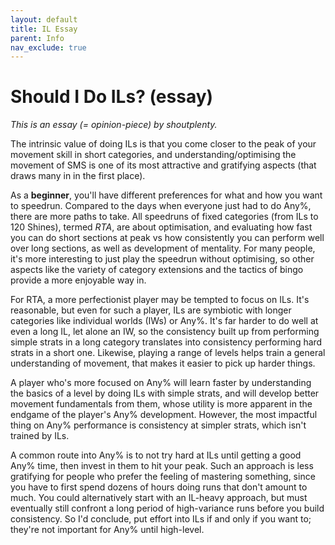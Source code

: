 ```yaml
---
layout: default
title: IL Essay
parent: Info
nav_exclude: true
---
```


# Should I Do ILs? (essay)

*This is an essay (= opinion-piece) by shoutplenty.*

The intrinsic value of doing ILs is that you come closer to the peak of your movement skill in short categories, and understanding/optimising the movement of SMS is one of its most attractive and gratifying aspects (that draws many in in the first place).

As a **beginner**, you'll have different preferences for what and how you want to speedrun. Compared to the days when everyone just had to do Any%, there are more paths to take. All speedruns of fixed categories (from ILs to 120 Shines), termed *RTA*, are about optimisation, and evaluating how fast you can do short sections at peak vs how consistently you can perform well over long sections, as well as development of mentality. For many people, it's more interesting to just play the speedrun without optimising, so other aspects like the variety of category extensions and the tactics of bingo provide a more enjoyable way in.

For RTA, a more perfectionist player may be tempted to focus on ILs. It's reasonable, but even for such a player, ILs are symbiotic with longer categories like individual worlds (IWs) or Any%. It's far harder to do well at even a long IL, let alone an IW, so the consistency built up from performing simple strats in a long category translates into consistency performing hard strats in a short one. Likewise, playing a range of levels helps train a general understanding of movement, that makes it easier to pick up harder things.

A player who's more focused on Any% will learn faster by understanding the basics of a level by doing ILs with simple strats, and will develop better movement fundamentals from them, whose utility is more apparent in the endgame of the player's Any% development. However, the most impactful thing on Any% performance is consistency at simpler strats, which isn't trained by ILs.

A common route into Any% is to not try hard at ILs until getting a good Any% time, then invest in them to hit your peak. Such an approach is less gratifying for people who prefer the feeling of mastering something, since you have to first spend dozens of hours doing runs that don't amount to much. You could alternatively start with an IL-heavy approach, but must eventually still confront a long period of high-variance runs before you build consistency. So I'd conclude, put effort into ILs if and only if you want to; they're not important for Any% until high-level.
